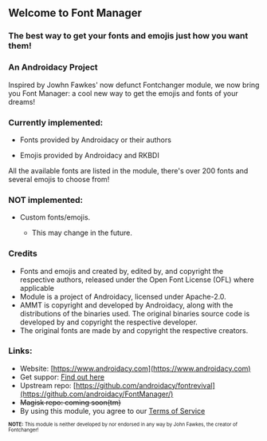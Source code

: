 ## **Welcome to Font Manager**
### **The best way to get your fonts and emojis just how you want them!**
### **An Androidacy Project**

Inspired by Jowhn Fawkes' now defunct Fontchanger module, we now bring you Font Manager: a cool new way to get the emojis and fonts of your dreams!

### Currently implemented:

- Fonts provided by Androidacy or their authors

- Emojis provided by Androidacy and RKBDI

All the available fonts are listed in the module, there's over 200 fonts and several emojis to choose from!

### NOT implemented:

- Custom fonts/emojis.

    - This may change in the future.

### Credits
- Fonts and emojis and created by, edited by, and copyright the respective authors, released under the Open Font License (OFL) where applicable
- Module is a project of Androidacy, licensed under Apache-2.0.
- AMMT is copyright and developed by Androidacy, along with the distributions of the binaries used. The original binaries source code is developed by and copyright the respective developer.
- The original fonts are made by and copyright the respective creators.

### Links:
- Website: [https://www.androidacy.com](https://www.androidacy.com)
- Get suppor: [Find out here](https://www.androidacy.com/contact/)
- Upstream repo: [https://github.com/androidacy/fontrevival](https://github.com/androidacy/FontManager/)
- ~~Magisk repo: coming soon(tm)~~
- By using this module, you agree to our [Terms of Service](https://www.androidacy.com/terms/)

<sub><sub>**NOTE:** This module is neither developed by nor endorsed in any way by John Fawkes, the creator of Fontchanger!</sub></sup>
